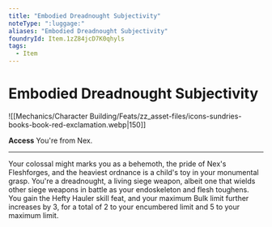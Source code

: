```yaml
---
title: "Embodied Dreadnought Subjectivity"
noteType: ":luggage:"
aliases: "Embodied Dreadnought Subjectivity"
foundryId: Item.1zZ84jcD7K0qhyls
tags:
  - Item
---
```


# Embodied Dreadnought Subjectivity
![[Mechanics/Character Building/Feats/zz_asset-files/icons-sundries-books-book-red-exclamation.webp|150]]

**Access** You're from Nex.

* * *

Your colossal might marks you as a behemoth, the pride of Nex's Fleshforges, and the heaviest ordnance is a child's toy in your monumental grasp. You're a dreadnought, a living siege weapon, albeit one that wields other siege weapons in battle as your endoskeleton and flesh toughens. You gain the Hefty Hauler skill feat, and your maximum Bulk limit further increases by 3, for a total of 2 to your encumbered limit and 5 to your maximum limit.
